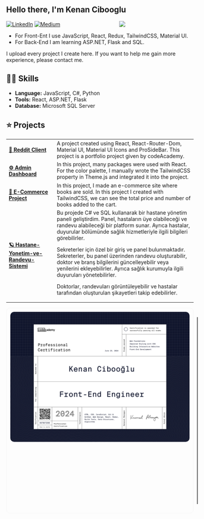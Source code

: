 <h2> Hello there, I'm Kenan Cibooglu</h2> 

<img align="right" src="https://media0.giphy.com/media/v1.Y2lkPTc5MGI3NjExcGZpNTV0dmV0NTU1bHphZWhwZGE4NW55YTgyeW40MTJkZ21vMGRqNCZlcD12MV9pbnRlcm5hbF9naWZfYnlfaWQmY3Q9Zw/5xtDarvIoOPycEv4Hza/giphy.gif" width='200'/>

[![LinkedIn](https://img.shields.io/badge/LinkedIn-4682B4?style=for-the-badge&logo=linkedin&logoColor=white)](https://www.linkedin.com/in/cibokenan24/)
[![Medium](https://img.shields.io/badge/Medium-555555?style=for-the-badge&logo=medium&logoColor=white)](https://medium.com/@yolbirsurekbinbir)

- For Front-Ent I use JavaScript, React, Redux, TailwindCSS, Material UI.
- For Back-End I am learning ASP.NET, Flask and SQL.

I upload every project I create here. If you want to help me gain more experience, please contact me.

## 👨‍💻 Skills

- **Language:** JavaScript, C#, Python
- **Tools:** React, ASP.NET, Flask
- **Database:** Microsoft SQL Server

## ⭐️ Projects

<table>
  <tbody>
    <tr>
      <td><a href="https://github.com/kenancibooglu/Reddit-Client-Project"><b>🚀 Reddit Client</b></a></td>
      <td>A project created using React, React-Router-Dom, Material UI, Material UI Icons and ProSideBar. This project is a portfolio project given by codeAcademy.</td>
    </tr>
	  <tr>
      <td><a href="https://github.com/kenancibooglu/Admin-Dashboard-Project"><b>⚙️ Admin Dashboard</b></a></td>
      <td>In this project, many packages were used with React. For the color palette, I manually wrote the TailwindCSS property in Theme.js and integrated it into the project. </td>
    </tr>
    <tr>
      <td><a href="https://github.com/kenancibooglu/E-Commerce-Project"><b>🤖 E-Commerce Project</b></a></td>
      <td>In this project, I made an e-commerce site where books are sold. In this project I created with TailwindCSS, we can see the total price and number of books added to the cart.</td>
    </tr>
    <tr>
      <td><a href="https://github.com/kenancibooglu/Hastane-Yonetim-ve-Randevu-Sistemi"><b> 🪐 Hastane-Yonetim-ve-Randevu-Sistemi </b></a></td>
      <td>Bu projede C# ve SQL kullanarak bir hastane yönetim paneli geliştirdim. Panel, hastaların üye olabileceği ve randevu alabileceği bir platform sunar. Ayrıca hastalar, duyurular bölümünde sağlık hizmetleriyle ilgili bilgileri görebilirler.

Sekreterler için özel bir giriş ve panel bulunmaktadır. Sekreterler, bu panel üzerinden randevu oluşturabilir, doktor ve branş bilgilerini güncelleyebilir veya yenilerini ekleyebilirler. Ayrıca sağlık kurumuyla ilgili duyuruları yönetebilirler.

Doktorlar, randevuları görüntüleyebilir ve hastalar tarafından oluşturulan şikayetleri takip edebilirler.</td>
</tr>

  </tbody>
</table>

<div style="display: flex; align-items: flex-start; border: 1px solid whitesmoke; border-radius: 10px; padding: 10px;">
  <img src="./Front-End Engineer.png" alt="certification" width="900" style="margin-right: 20px; border-radius: 10px;"/>

  <table border="1" cellpadding="10" cellspacing="0" style="border-collapse: collapse; width: 100%;">
    <thead>
      <tr>
        <th style="border: 1px solid whitesmoke; border-radius: 10px 0 0 0;">Certificate Category</th>
        <th style="border: 1px solid whitesmoke; border-radius: 0 10px 0 0;">Certificate Topics</th>
      </tr>
    </thead>
    <tbody>
      <tr>
        <td style="border: 1px solid whitesmoke;">Web Foundations</td>
        <td style="border: 1px solid whitesmoke;">HTML, CSS</td>
      </tr>
      <tr>
        <td style="border: 1px solid whitesmoke;">Improved Styling with CSS</td>
        <td style="border: 1px solid whitesmoke;">Web Design</td>
      </tr>
      <tr>
        <td style="border: 1px solid whitesmoke;">Building Interactive Websites</td>
        <td style="border: 1px solid whitesmoke;">JavaScript, Web Design</td>
      </tr>
      <tr>
        <td style="border: 1px solid whitesmoke;">Front-End Development</td>
        <td style="border: 1px solid whitesmoke;">
          JavaScript Syntax, Async JavaScript, HTTP Request, Web Apps, React and Redux, Git and GitHub
        </td>
      </tr>
      <tr>
        <td style="border: 1px solid whitesmoke; border-radius: 0 0 0 10px;">Interview Prep</td>
        <td style="border: 1px solid whitesmoke; border-radius: 0 0 10px 0;">
          Data Structures, Algorithms, Search and Graph Search Algorithms
        </td>
      </tr>
    </tbody>
  </table>
</div>
